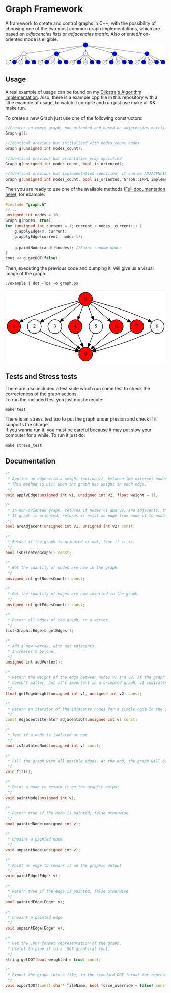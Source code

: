 Graph Framework
===============

A framework to create and control graphs in C++, with the possibility of choosing one of the two most common graph implementations, which are based on *adjacencies lists* or *adjacencies matrix*. Also oriented/non-oriented mode is eligible.
![](graph2.png)
## Usage
A real example of usage can be found on my [Dijkstra's Algorithm implementation](https://github.com/pablogomez93/Dijkstra). Also, there is a example.cpp file in this repository with a little example of usage, to watch it compile and run just use make all && make run.<br/>

To create a new Graph just use one of the following constructors:
```c++
//Creates an empty graph, non-oriented and based on adjacencies matrix
Graph g();
```
```c++
//Identical previous but initialized with nodes_count nodes
Graph g(unsigned int nodes_count);
```
```c++
//Identical previous but orientation prop specified
Graph g(unsigned int nodes_count, bool is_oriented);
```
```c++
//Identical previous but implementation specified, it can be ADJACENCIES_MATRIX or ADJACENCIES_LIST
Graph g(unsigned int nodes_count, bool is_oriented, Graph::IMPL implementation);
```
Then you are ready to use one of the available methods ([Full documentation here](#documentation)), for example:
```c++
#include "graph.h"
//...
unsigned int nodes = 10;
Graph g(nodes, true);
for (unsigned int current = 1; current < nodes; current++) {
    g.applyEdge(0, current);
    g.applyEdge(current, nodes-1);
    
    g.paintNode(rand()%nodes); //Paint random nodes
}
cout << g.getDOT(false);
```
Then, executing the previous code and dumping it, will give us a visual image of the graph:

    ./example | dot -Tps -o graph.ps
![](graph.png)
## Tests and Stress tests

There are also included a test suite which run some test to check the correcteness of the graph actions.<br/>
To run the included test you just must execute:

    make test

There is an stress_test too to put the graph under presion and check if it supports the charge.<br/>
If you wanna run it, you must be careful because it may put slow your computer for a while. To run it just do:

    make stress_test

## Documentation
```c++
/*
 * Applies an edge with a weight (optional), between two diferent nodes v1 and v2 (nodes must be already applied to the graph).
 * This method is util when the graph has weight in each edge.
 */
void applyEdge(unsigned int v1, unsigned int v2, float weight = 1);
```
```c++
/*
 * In non-oriented graph, returns if nodes v1 and v2, are adjacents, that means if exist an edge between both.
 * If graph is oriented, returns if exist an edge from node v1 to node v2.
 */
bool areAdjacent(unsigned int v1, unsigned int v2) const;
```
```c++
/*
 * Return if the graph is oriented or not, true if it is.
 */
bool isOrientedGraph() const;
```
```c++
/*
 * Get the cuantity of nodes are now in the graph.
 */
unsigned int getNodesCount() const;
```
```c++
/*
 * Get the cuantity of edges are now inserted in the graph.
 */
unsigned int getEdgesCount() const;
```
```c++
/*
 * Return all edges of the graph, in a vector.
 */
list<Graph::Edge>& getEdges();
```
```c++
/*
 * Add a new vertex, with out adjacents.
 * Increases n by one.
 */
unsigned int addVertex();
```
```c++
/*
 * Return the weight of the edge between nodes v1 and v2. If the graph is non-oriented, the orden of the parameters
 * doesn't matter, but it's important in a oriented graph, v1 indicates the origin of the edge, and v2 indicates the end.
 */
float getEdgeWeight(unsigned int v1, unsigned int v2) const;
```
```c++
/*
 * Return an iterator of the adjacents nodes for a single node in the graph.
 */
const AdjacentsIterator adjacentsOf(unsigned int v) const;
```
```c++
/*
 * Test if a node is isolated or not
 */
bool isIsolatedNode(unsigned int v) const;
```
```c++
/*
 * Fill the graph with all posible edges. At the end, the graph will be a complete graph
 */
void fill();
```
```c++
/*
 * Paint a node to remark it on the graphic output
 */
void paintNode(unsigned int v);
```
```c++
/*
 * Return true if the node is painted, false otherwise
 */
bool paintedNode(umsigned int v);
```
```c++
/*
 * Unpaint a painted node
 */
void unpaintNode(unsigned int v);
```
```c++
/*
 * Paint an edge to remark it on the graphic output
 */
void paintEdge(Edge* v);
```
```c++
/*
 * Return true if the edge is painted, false otherwise
 */
bool paintedEdge(Edge* v);
```
```c++
/*
 * Unpaint a painted edge
 */
void unpaintEdge(Edge* v);
```
```c++
/*
 * Get the .DOT format representation of the graph.
 * Useful to pipe it to a .DOT graphical tool.
 */
string getDOT(bool weighted = true) const;
```
```c++
/*
 * Export the graph into a file, in the standard DOT format for representing graphs.
 */
void exportDOT(const char* fileName, bool force_override = false) const;
```
